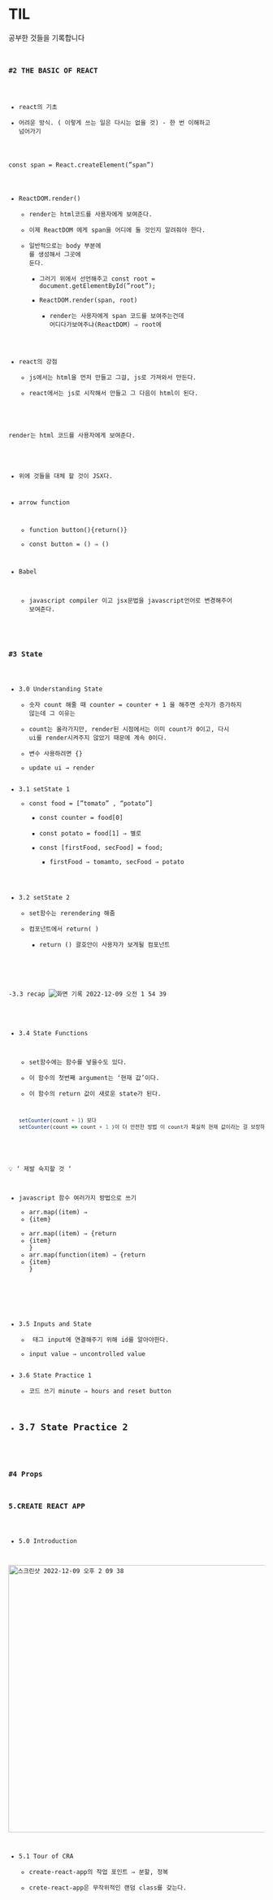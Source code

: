 # TIL
공부한 것들을 기록합니다
<code>
### #2 THE BASIC OF REACT

- react의 기초
- 어려운 방식. ( 이렇게 쓰는 일은 다시는 없을 것) - 한 번 이해하고 넘어가기

const span = React.createElement(”span”)

- ReactDOM.render()
    - render는 html코드를 사용자에게 보여준다.
    - 이제 ReactDOM 에게 span을 어디에 둘 것인지 알려줘야 한다.
    - 일반적으로는 body 부분에 <div id=”root”></div>를 생성해서 그곳에 둔다.
        - 그러기 위에서 선언해주고 const root = document.getElementById(”root”);
        - ReactDOM.render(span, root)
            - render는 사용자에게 span 코드를 보여주는건데 어디다가보여주냐(ReactDOM) ⇒ root에
- react의 강점
    - js에서는 html을 먼저 만들고 그걸, js로 가져와서  만든다.
    - react에서는 js로 시작해서 만들고 그 다음이 html이 된다.

render는 html 코드를 사용자에게 보여준다.

- 위에 것들을 대체 할 것이 JSX다.

- arrow function
    - function button(){return()}
    - const button = () ⇒ ()
- Babel
    - javascript compiler 이고 jsx문법을 javascript언어로 변경해주어 보여준다.

### #3 State

- 3.0 Understanding State
    - 숫자 count 해줄 때  counter = counter + 1 을 해주면 숫자가 증가하지 않는데 그 이유는
    - count는 올라가지만, render된 시점에서는 이미 count가 0이고, 다시 ui를 render시켜주지 않았기 때문에 계속 0이다.
    - 변수 사용하려면 {}
    - update ui → render
- 3.1 setState  1
    - const food = [”tomato” , “potato”]
        - const counter = food[0]
        - const potato = food[1]  ⇒ 별로
        - const [firstFood, secFood] = food;
            - firstFood ⇒ tomamto, secFood ⇒ potato
- 3.2 setState 2
    - set함수는 rerendering 해줌
    - 컴포넌트에서 return(  )
        - return () 괄호안이 사용자가 보게될 컴포넌트
            
-3.3 recap 
 ![화면 기록 2022-12-09 오전 1 54 39](https://user-images.githubusercontent.com/79883776/206516474-72d9c14d-a7b8-4a99-a554-1157cde64859.gif)

        
- 3.4 State Functions
    - set함수에는 함수를 넣을수도 있다.
    - 이 함수의 첫번째 argument는 ‘현재 값’이다.
    - 이 함수의 return 값이 새로운 state가 된다.
    
    ```jsx
    setCounter(count + 1) 보다
    setCounter(count => count + 1 )이 더 안전한 방법 이 count가 확실히 현재 값이라는 걸 보장하고 있기 때문에
    ```
<aside>
💡 ‘ 제발 숙지할 것 ‘

- javascript 함수 여러가지 방법으로 쓰기
    - arr.map((item) ⇒ <li>{item} </li>
    - arr.map((item) ⇒ {return <li>{item}</li>}
    - arr.map(function(item) ⇒ {return <li>{item}</li>}
    
</aside>

- 3.5 Inputs and State
    - <label> 태그 input에 연결해주기 위해 id를 알아야한다.
    - input value ⇒ uncontrolled value
- 3.6 State Practice 1
    - 코드 쓰기 minute ⇒ hours and reset button
- 3.7 State Practice 2
    -
### #4 Props

### 5.CREATE REACT APP

- 5.0 Introduction

<img width="526" alt="스크린샷 2022-12-09 오후 2 09 38" src="https://user-images.githubusercontent.com/79883776/206628831-a6b4174c-390e-4e4a-b03e-4250f6731c37.png">


- 5.1 Tour of CRA
    - create-react-app의 작업 포인트 ⇒ 분할, 정복
    - crete-react-app은 무작위적인 랜덤 class를 갖는다.
</code>
